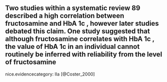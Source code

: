 Two studies within a systematic review 89 described a high correlation between fructosamine and HbA 1c , however later studies debated this claim. One study suggested that although fructosamine correlates with HbA 1c , the value of HbA 1c in an individual cannot routinely be inferred with reliability from the level of fructosamine
---
 nice.evidencecategory: IIa
[@Coster_2000]
